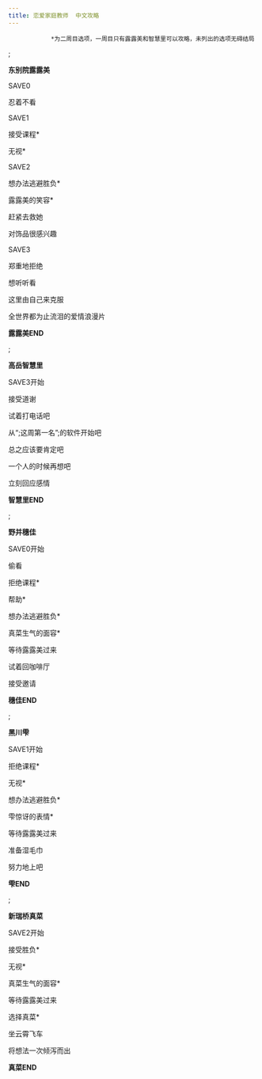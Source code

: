 ```yaml
---
title: 恋爱家庭教师  中文攻略
---
```


                *为二周目选项，一周目只有露露美和智慧里可以攻略，未列出的选项无碍结局



 ;



<strong>东别院露露美</strong>



SAVE0



忍着不看



SAVE1



接受课程*



无视*



SAVE2



想办法逃避胜负*



露露美的笑容*



赶紧去救她



对饰品很感兴趣



SAVE3



郑重地拒绝



想听听看



这里由自己来克服



全世界都为止流泪的爱情浪漫片



<strong>露露美END</strong>



 ;



<strong>高岳智慧里</strong>



SAVE3开始



接受道谢



试着打电话吧



从“;这周第一名”;的软件开始吧



总之应该要肯定吧



一个人的时候再想吧



立刻回应感情



<strong>智慧里END</strong>



 ;



<strong>野并穗佳</strong>



SAVE0开始



偷看



拒绝课程*



帮助*



想办法逃避胜负*



真菜生气的面容*



等待露露美过来



试着回咖啡厅



接受邀请



<strong>穗佳END</strong>



 ;



<strong>黑川雫</strong>



SAVE1开始



拒绝课程*



无视*



想办法逃避胜负*



雫惊讶的表情*



等待露露美过来



准备湿毛巾



努力地上吧



<strong>雫END</strong>



 ;



<strong>新瑞桥真菜</strong>



SAVE2开始



接受胜负*



无视*



真菜生气的面容*



等待露露美过来



选择真菜*



坐云霄飞车



将想法一次倾泻而出



<strong>真菜END</strong>


              
